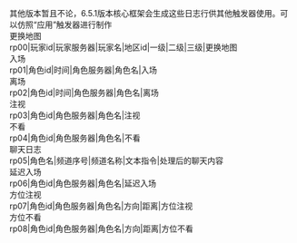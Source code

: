 其他版本暂且不论，6.5.1版本核心框架会生成这些日志行供其他触发器使用。可以仿照“应用”触发器进行制作  
更换地图  
	rp00|玩家id|玩家服务器|玩家名|地区id|一级|二级|三级|更换地图  
入场  
	rp01|角色id|时间|角色服务器|角色名|入场  
离场  
	rp02|角色id|时间|角色服务器|角色名|离场  
注视  
	rp03|角色id|角色服务器|角色名|注视  
不看  
	rp04|角色id|角色服务器|角色名|不看  
聊天日志  
	rp05|角色名|频道序号|频道名称|文本指令|处理后的聊天内容  
延迟入场  
	rp06|角色id|角色服务器|角色名|延迟入场  
方位注视  
	rp07|角色id|角色服务器|角色名|方向|距离|方位注视  
方位不看  
	rp08|角色id|角色服务器|角色名|方向|距离|方位不看  
